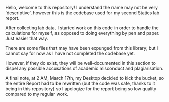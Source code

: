 Hello, welcome to this repository! I understand the name may not be very 'descriptive', however this is the codebase used for my second Statics lab report.

After collecting lab data, I started work on this code in order to handle the calculations for myself, as opposed to doing everything by pen and paper. Just easier that way.

There are some files that may have been expunged from this library; but I cannot say for now as I have not completed the codebase yet.

However, if they do exist, they will be well-documented in this section to dispel any possible accusations of academic misconduct and plagiarisation. 

A final note, at 2 AM, March 17th, my Desktop decided to kick the bucket, so the entire Report had to be rewritten (but the code was safe, thanks to it being in this repository) so I apologize for the report being so low quality compared to my regular work.
